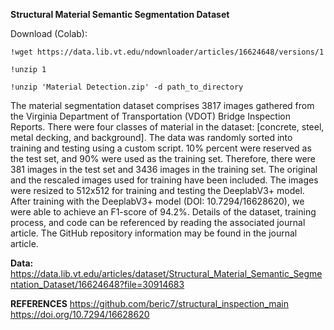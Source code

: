 **Structural Material Semantic Segmentation Dataset**

Download (Colab): 


`!wget https://data.lib.vt.edu/ndownloader/articles/16624648/versions/1`

`!unzip 1`

`!unzip 'Material Detection.zip' -d path_to_directory`

The material segmentation dataset comprises 3817 images gathered from the Virginia Department of Transportation (VDOT) Bridge Inspection Reports. There were four classes of material in the dataset: [concrete, steel, metal decking, and background]. The data was randomly sorted into training and testing using a custom script. 10% percent were reserved as the test set, and 90% were used as the training set. Therefore, there were 381 images in the test set and 3436 images in the training set. The original and the rescaled images used for training have been included. The images were resized to 512x512 for training and testing the DeeplabV3+ model. After training with the DeeplabV3+ model (DOI: 10.7294/16628620), we were able to achieve an F1-score of 94.2%. Details of the dataset, training process, and code can be referenced by reading the associated journal article. The GitHub repository information may be found in the journal article.



**Data:** https://data.lib.vt.edu/articles/dataset/Structural_Material_Semantic_Segmentation_Dataset/16624648?file=30914683


**REFERENCES**
https://github.com/beric7/structural_inspection_main
https://doi.org/10.7294/16628620

